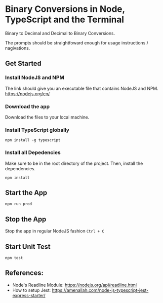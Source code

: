 # Binary Conversions in Node, TypeScript and the Terminal

Binary to Decimal and Decimal to Binary Conversions.

The prompts should be straightfoward enough for usage instructions / nagivations.

## Get Started
### Install NodeJS and NPM
The link should give you an executable file that contains NodeJS and NPM.
https://nodejs.org/en/

### Download the app
Download the files to your local machine.

### Install TypeScript globally

`npm install -g typescript`

### Install all Depedencies
Make sure to be in the root directory of the project. Then, install the dependencies.

`npm install`

## Start the App

`npm run prod`

## Stop the App

Stop the app in regular NodeJS fashion
`Ctrl + C`

## Start Unit Test

`npm test`

## References:

- Node's Readline Module: https://nodejs.org/api/readline.html
- How to setup Jest: https://amenallah.com/node-js-typescript-jest-express-starter/
